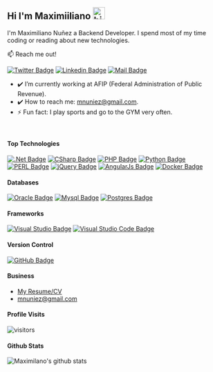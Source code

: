 ## Hi I'm Maximiiliano <img src="https://user-images.githubusercontent.com/1303154/88677602-1635ba80-d120-11ea-84d8-d263ba5fc3c0.gif" width="28px" alt="hi">

I'm Maximiliano Nuñez a Backend Developer. I spend most of my time coding or reading about new technologies.

📫 Reach me out!

[![Twitter Badge](https://img.shields.io/badge/-@maxi1kiano-1ca0f1?style=flat&labelColor=1ca0f1&logo=twitter&logoColor=white&link=https://twitter.com/massi1kiano)](https://twitter.com/massi1kiano) [![Linkedin Badge](https://img.shields.io/badge/-maxi1kiano-0e76a8?style=flat&labelColor=0e76a8&logo=linkedin&logoColor=white)](https://www.linkedin.com/in/maxi1kiano/) [![Mail Badge](https://img.shields.io/badge/-mnuniez-c0392b?style=flat&labelColor=c0392b&logo=gmail&logoColor=white)](mailto:mnuniez@gmail.com)

<!-- TODO: Add last video link -->

- ✔️ I’m currently working at AFIP (Federal Administration of Public Revenue).
- ✔️ How to reach me: mnuniez@gmail.com.
- ⚡ Fun fact: I play sports and go to the GYM very often.

<br />

#### Top Technologies

<!-- TODO:  -->

[![.Net Badge](https://img.shields.io/badge/.NET-5C2D91?style=for-the-badge&logo=.net&logoColor=white)](#) 
[![CSharp Badge](https://img.shields.io/badge/c%23%20-%23239120.svg?&style=for-the-badge&logo=c-sharp&logoColor=white)](#) 
[![PHP Badge](https://img.shields.io/badge/php-%23777BB4.svg?&style=for-the-badge&logo=php&logoColor=white)](#) 
[![Python Badge](https://img.shields.io/badge/python%20-%2314354C.svg?&style=for-the-badge&logo=python&logoColor=white)](#) 
[![PERL Badge](https://img.shields.io/badge/perl-%2339457E.svg?&style=for-the-badge&logo=perl&logoColor=white)](#) 
[![jQuery Badge](https://img.shields.io/badge/jquery%20-%230769AD.svg?&style=for-the-badge&logo=jquery&logoColor=white)](#) 
[![AngularJs Badge](https://img.shields.io/badge/angular.js%20-%23E23237.svg?&style=for-the-badge&logo=angularjs&logoColor=white)](#)
[![Docker Badge](https://img.shields.io/badge/docker%20-%230db7ed.svg?&style=for-the-badge&logo=docker&logoColor=white)](#)


#### Databases

[![Oracle Badge](https://img.shields.io/badge/oracle%20-%23F00000.svg?&style=for-the-badge&logo=oracle&logoColor=white)](#) 
[![Mysql Badge](https://img.shields.io/badge/mysql-%2300f.svg?&style=for-the-badge&logo=mysql&logoColor=white)](#)
[![Postgres Badge](https://img.shields.io/badge/postgres-%23316192.svg?&style=for-the-badge&logo=postgresql&logoColor=white)](#)

#### Frameworks

[![Visual Studio Badge](https://img.shields.io/badge/Visual%20Studio-5C2D91.svg?&style=for-the-badge&logo=visual-studio&logoColor=white)](#) 
[![Visual Studio Code Badge](https://img.shields.io/badge/Visual%20Studio%20Code-0078d7.svg?&style=for-the-badge&logo=visual-studio-code&logoColor=white)](#)


#### Version Control

[![GitHub Badge](https://img.shields.io/badge/github%20-%23121011.svg?&style=for-the-badge&logo=github&logoColor=white)](#)


#### Business
- [My Resume/CV](https://github.com/maxi1kiano/maxi1kiano/blob/master/resumes/resume%20v1.0.pdf)
- mnuniez@gmail.com


#### Profile Visits 

![visitors](https://visitor-badge.glitch.me/badge?page_id=maxi1kiano.maxi1kiano)


#### Github Stats

![Maximilano's github stats](https://github-readme-stats.vercel.app/api?username=maxi1kiano&count_private=true&theme=tokyonight&hide=contribs,prs)


